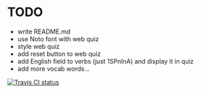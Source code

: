 TODO
====
  - write README.md
  - use Noto font with web quiz
  - style web quiz
  - add reset button to web quiz
  - add English field to verbs (just 1SPnInA) and display it in quiz
  - add more vocab words...

[![Travis CI status](https://travis-ci.org/avbop/hqgreek.svg?branch=master)](https://travis-ci.org/avbop/hqgreek/)
